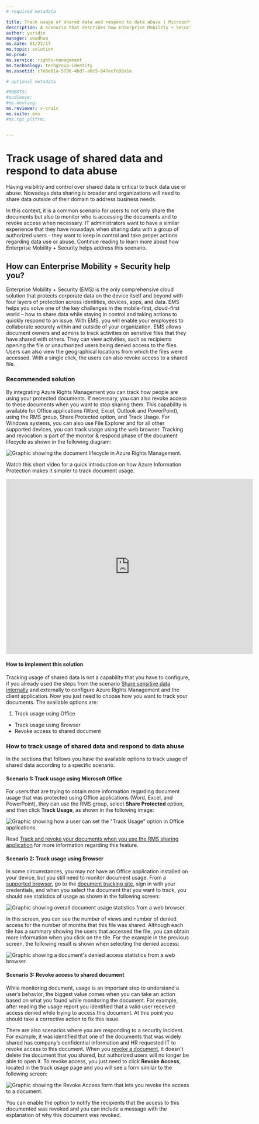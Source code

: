 ```yaml
---
# required metadata

title: Track usage of shared data and respond to data abuse | Microsoft Docs
description: A scenario that describes how Enterprise Mobility + Security can be used to track usage of shared data and respond to data abuse by leveraging Azure Rights Management capabilities.
author: yuridio
manager: swadhwa
ms.date: 01/23/17
ms.topic: solution
ms.prod:
ms.service: rights-management
ms.technology: techgroup-identity
ms.assetid: c7e6e01a-5796-4bd7-a0c5-847ecfc08a1e

# optional metadata

#ROBOTS:
#audience:
#ms.devlang:
ms.reviewer: v-craic
ms.suite: ems
#ms.tgt_pltfrm:


---
```


# Track usage of shared data and respond to data abuse

Having visibility and control over shared data is critical to track data use or abuse. Nowadays data sharing is broader and organizations will need to share data outside of their domain to address business needs.

In this context, it is a common scenario for users to not only share the documents but also to monitor who is accessing the documents and to revoke access when necessary. IT administrators want to have a similar experience that they have nowadays when sharing data with a group of authorized users - they want to keep in control and take proper actions regarding data use or abuse. Continue reading to learn more about how Enterprise Mobility + Security helps address this scenario.

## How can Enterprise Mobility + Security help you?
Enterprise Mobility + Security (EMS) is the only comprehensive cloud solution that protects corporate data on the device itself and beyond with four layers of protection across identities, devices, apps, and data. EMS helps you solve one of the key challenges in the mobile-first, cloud-first world – how to share data while staying in control and taking actions to quickly respond to an issue. With EMS, you will enable your employees to collaborate securely within and outside of your organization. EMS allows document owners and admins to track activities on sensitive files that they have shared with others. They can view activities, such as recipients opening the file or unauthorized users being denied access to the files. Users can also view the geographical locations from which the files were accessed. With a single click, the users can also revoke access to a shared file.

### Recommended solution
By integrating Azure Rights Management you can track how people are using your protected documents. If necessary, you can also revoke access to these documents when you want to stop sharing them. This capability is available for Office applications (Word, Excel, Outlook and PowerPoint), using the RMS group, Share Protected option, and Track Usage. For Windows systems, you can also use File Explorer and for all other supported devices, you can track usage using the web browser. Tracking and revocation is part of the monitor & respond phase of the document lifecycle as shown in the following diagram:

![Graphic showing the document lifecycle in Azure Rights Management.](./media/infoprotect-track-usage-scenario/infoprotect-track-usage-scenario-fig1.png)

Watch this short video for a quick introduction on how Azure Information Protection makes it simpler to track document usage.

<iframe width="675" height="480" src="https://sec.ch9.ms/ch9/76ac/35499c0a-859c-4a3e-9a5c-fa4e5d0e76ac/AzureRMSDocumentTrackingandRevocation_high.mp4 " frameborder="0" allowfullscreen></iframe>

#### How to implement this solution
Tracking usage of shared data is not a capability that you have to configure, if you already used the steps from the scenario [Share sensitive data internally](https://docs.microsoft.com/enterprise-mobility-security/solutions/share-sensitive-data) and externally  to configure Azure Rights Management and the client application. Now you just need to choose how you want to track your documents. The available options are:

1. Track usage using Office
- Track usage using Browser
- Revoke access to shared document

### How to track usage of shared data and respond to data abuse
In the sections that follows you have the available options to track usage of shared data according to a specific scenario.

#### Scenario 1: Track usage using Microsoft Office
For users that are trying to obtain more information regarding document usage that was protected using Office applications (Word, Excel, and PowerPoint), they can use the RMS group, select **Share Protected** option, and then click **Track Usage**, as shown in the following image:

![Graphic showing how a user can set the "Track Usage" option in Office applications.](./media/infoprotect-track-usage-scenario/infoprotect-track-usage-scenario-fig2.png)

Read [Track and revoke your documents when you use the RMS sharing application](https://docs.microsoft.com/information-protection/rms-client/sharing-app-track-revoke) for more information regarding this feature.

#### Scenario 2: Track usage using Browser
In some circumstances, you may not have an Office application installed on your device, but you still need to monitor document usage. From a [supported browser](https://docs.microsoft.com/rights-management/rms-client/sharing-app-track-revoke), go to the [document tracking site](http://go.microsoft.com/fwlink/?LinkId=529562), sign in with your credentials, and when you select the document that you want to track, you should see statistics of usage as shown in the following screen:

![Graphic showing overall document usage statistics from a web browser.](./media/infoprotect-track-usage-scenario/infoprotect-track-usage-scenario-fig3.png)

In this screen, you can see the number of views and number of denied access for the number of months that this file was shared. Although each tile has a summary showing the users that accessed the file, you can obtain more information when you click on the tile. For the example in the previous screen, the following result is shown when selecting the denied access:

![Graphic showing a document's denied access statistics from a web browser.](./media/infoprotect-track-usage-scenario/infoprotect-track-usage-scenario-fig4.png)

#### Scenario 3: Revoke access to shared document

While monitoring document, usage is an important step to understand a user’s behavior, the biggest value comes when you can take an action based on what you found while monitoring the document. For example, after reading the usage report you identified that a valid user received access denied while trying to access this document. At this point you should take a corrective action to fix this issue.

There are also scenarios where you are responding to a security incident. For example, it was identified that one of the documents that was widely shared has company’s confidential information and HR requested IT to revoke access to this document. When you [revoke a document](https://docs.microsoft.com/rights-management/rms-client/sharing-app-track-revoke), it doesn't delete the document that you shared, but authorized users will no longer be able to open it. To revoke access, you just need to click **Revoke Access**, located in the track usage page and you will see a form similar to the following screen:

![Graphic showing the Revoke Access form that lets you revoke the access to a document.](./media/infoprotect-track-usage-scenario/infoprotect-track-usage-scenario-fig5.png)

You can enable the option to notify the recipients that the access to this documented was revoked and you can include a message with the explanation of why this document was revoked.
